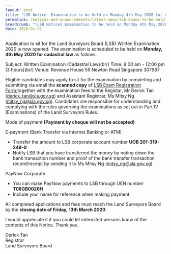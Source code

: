 ```yaml
---
layout: post
title: "LSB Notice- Examination to be held on Monday 4th May 2020 for Cadastral Law"
permalink: /notices-and-announcements/latest-news/lsb-exams-to-be-held-on-monday-4th-may-2020-cadastral-law/
breadcrumb: "[LSB Notice] Examination to be held on Monday 4th May 2020 for Cadastral Law"
date: 2020-01-31
---
```



Application to sit for the Land Surveyors Board (LSB) Written Examination 2020 is now opened. The examination is scheduled to be held on **Monday, 4th May 2020 for cadastral law** as follows:

Subject: Written Examination (Cadastral Law)(br/) Time: 9:00 am - 12:00 pm (3 hours)(br/) Venue: Revenue House 55 Newton Road Singapore 307987

Eligible candidates may apply to sit for the examination by completing and submitting via email the **scanned copy** of [LSB Exam Registration Form](https://mlaw-lsb-staging.netlify.com/files/examination-registration-form.pdf/);together with the examination fees to the Registar, Mr Derick Tan (derick_tan@sla.gov.sg) and Assistant Registrar, Ms Mitsy Ng (mitsy_ng@sla.gov.sg). Candidates are responsible for understanding and complying with the rules governing the examinations as set out in Part IV (Examinations) of the Land Surveyors Rules.
    
Mode of payment **(Payment by cheque will not be accepted)**
    

E-payment (Bank Transfer via Internet Banking or ATM)  

-   Transfer the amount to LSB corporate account number **UOB 201-319-249-0**
-   Notify LSB that you have transferred the money by noting down the bank transaction number and proof of the bank transfer transaction record/receipt by sending it to Ms Mitsy Ng (mitsy_ng@sla.gov.sg).

PayNow Corporate

-   You can make PayNow payments to LSB through UEN number **T08GB0026H**
-   Include your name for reference when making payment.

All completed applications and fees must reach the Land Surveyors Board by the **closing date of Friday, 13th March 2020**.
 
I would appreciate it if you could let interested persons know of the contents of this Notice. Thank you.
    

Derick Tan  
Registrar  
Land Surveyors Board




